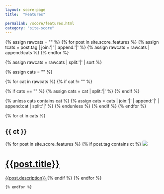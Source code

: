 ```yaml
---
layout: score-page
title:  "Features"

permalink: /score/features.html
category: "site-score"
---
```


{% assign rawcats = "" %}
{% for post in site.score_features %}
{% assign tcats = post.tag | join:'|' | append:'|' %}
{% assign rawcats = rawcats | append:tcats %}
{% endfor %}

{% assign rawcats = rawcats | split:'|' | sort %}

{% assign cats = "" %}

{% for cat in rawcats %}
{% if cat != "" %}

{% if cats == "" %}
{% assign cats = cat | split:'|' %}
{% endif %}

{% unless cats contains cat %}
{% assign cats = cats | join:'|' | append:'|' | append:cat | split:'|' %}
{% endunless %}
{% endif %}
{% endfor %}


<div>
    {% for ct in cats %}
         <h2 class="feature-title">{{ ct }}</h2>
         <div class="features-list">
        {% for post in site.score_features %}
            {% if post.tag contains ct %}
                <a href="{{post.url}}" class="thumbnail" >
                    <img class="thumbnail-feature" src="{{post.image}}" width="auto"/>
                    <h1 class="blog-title">{{post.title}} </h1>
                    <span class="feature-description">{{post.description}} </span>
                </a>
            {% endif %}
        {% endfor %}
        </div>
        
    {% endfor %}
</div>

